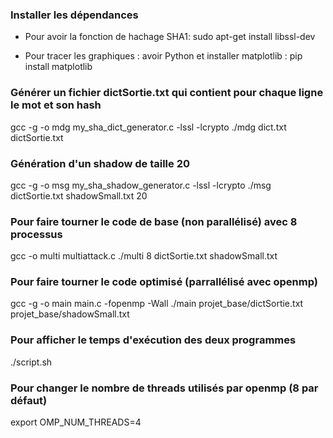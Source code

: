 ### Installer les dépendances
- Pour avoir la fonction de hachage SHA1:
sudo apt-get install libssl-dev

- Pour tracer les graphiques :
avoir Python et installer matplotlib : pip install matplotlib

### Générer un fichier dictSortie.txt qui contient pour chaque ligne le mot et son hash
gcc -g -o mdg my_sha_dict_generator.c -lssl -lcrypto
./mdg dict.txt dictSortie.txt

### Génération d'un shadow de taille 20
gcc -g -o msg my_sha_shadow_generator.c -lssl -lcrypto
./msg dictSortie.txt shadowSmall.txt 20

### Pour faire tourner le code de base (non parallélisé) avec 8 processus
gcc -o multi multiattack.c
./multi 8 dictSortie.txt shadowSmall.txt

### Pour faire tourner le code optimisé (parrallélisé avec openmp)
gcc -g -o main main.c -fopenmp -Wall
./main projet_base/dictSortie.txt projet_base/shadowSmall.txt

### Pour afficher le temps d'exécution des deux programmes
./script.sh

### Pour changer le nombre de threads utilisés par openmp (8 par défaut)
export OMP_NUM_THREADS=4

